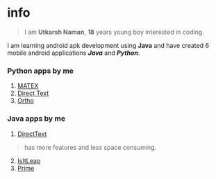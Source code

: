 # info
>I am **Utkarsh Naman**, **18**  years young boy interested in coding.</br>

I am learning android apk development using **Java** and have created 6 mobile android applications
**_Java_** and **_Python_**.

### Python apps by me
1. [MATEX](https://drive.google.com/drive/folders/13NEsclz1rMhXaleFpfHcjPhmgV5ac7Gf)
2. [Direct Text](https://drive.google.com/drive/folders/1-kQjcZJfmqY8Q8QGzUdbX8ph_C3ea7nB)
3. [Ortho](https://drive.google.com/drive/folders/12m3mgYfODRpROyyf9B4R1-yDE-hIxU9y)

### Java apps by me
1. [DirectText](https://drive.google.com/drive/folders/1-oCrP3nQIvfbqmSadyJDxjq5DtjgSkQT)
> has more features and less space consuming.
2. [IsItLeap](https://drive.google.com/drive/folders/1-IoM8Nz-Nd1zcRBXX-8jPVkqtbqcxC2T)
3. [Prime](https://drive.google.com/drive/folders/1-w84wwoWNOZ62Ac-SMGy6Ybq4s5O6zSq)
